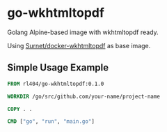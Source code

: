 # go-wkhtmltopdf

Golang Alpine-based image with wkhtmltopdf ready.

Using [Surnet/docker-wkhtmltopdf](https://github.com/Surnet/docker-wkhtmltopdf) as base image.

## Simple Usage Example

```dockerfile
FROM rl404/go-wkhtmltopdf:0.1.0

WORKDIR /go/src/github.com/your-name/project-name

COPY . .

CMD ["go", "run", "main.go"]
```